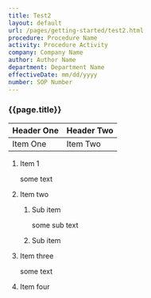 ```yaml
---
title: Test2
layout: default
url: /pages/getting-started/test2.html
procedure: Procedure Name
activity: Procedure Activity
company: Company Name
author: Author Name
department: Department Name
effectiveDate: mm/dd/yyyy
number: SOP Number
---
```

###   {{page.title}}

| Header One     | Header Two     |
| :------------- | :------------- |
| Item One       | Item Two       |

1. Item 1

    some text
2. Item two
    1. Sub item

        some sub text
    2. Sub item
3. Item three

    some text
4. Item four

